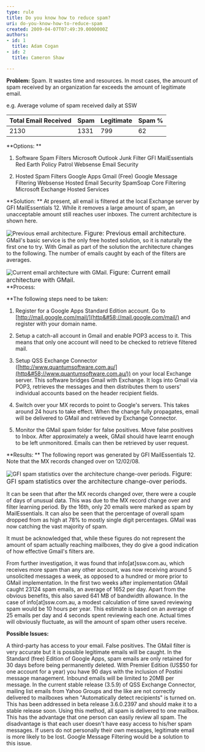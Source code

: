 ```yaml
---
type: rule
title: Do you know how to reduce spam?
uri: do-you-know-how-to-reduce-spam
created: 2009-04-07T07:49:39.0000000Z
authors:
- id: 1
  title: Adam Cogan
- id: 2
  title: Cameron Shaw

---
```


 
**Problem:** 
Spam. It wastes time and resources. In most cases, the amount of spam received by an organization far exceeds the amount of legitimate email.

e.g. Average volume of spam received daily at SSW




| Total Email Received  | Spam  | Legitimate  | Spam %  |
| --- | --- | --- | --- |
| 2130  | 1331  | 799  | 62  |

 
**Options: 
**
1. Software Spam Filters 
Microsoft Outlook Junk Filter 
GFI MailEssentials 
Red Earth Policy Patrol 
Websense Email Security

2. Hosted Spam Filters 
Google Apps Gmail (Free) 
Google Message Filtering 
Websense Hosted Email Security 
SpamSoap Core Filtering 
Microsoft Exchange Hosted Services

**Solution: 
**
At present, all email is filtered at the local Exchange server by GFI MailEssentials 12. While it removes a large amount of spam, an unacceptable amount still reaches user inboxes. The current architecture is shown here. 

![Previous email architecture.](/Communication/RulesToBetterEmail/PublishingImages/Spam.gif)
<font class="ms-rteCustom-FigureNormal" size="+0">Figure&#58; Previous email architecture.</font>
GMail's basic service is the only free hosted solution, so it is naturally the first one to try. With Gmail as part of the solution the architecture changes to the following. The number of emails caught by each of the filters are averages. 

![Current email architecture with GMail.](/Communication/RulesToBetterEmail/PublishingImages/SpamWithGoogle.gif)
<font class="ms-rteCustom-FigureNormal" size="+0">Figure&#58; Current email architecture with GMail.<br></font>
**Process: 

**The following steps need to be taken:

1. Register for a Google Apps Standard Edition account. Go to [http://mail.google.com/mail/](http&#58;//mail.google.com/mail/) and register with your domain name.

2. Setup a catch-all account in Gmail and enable POP3 access to it. This means that only one account will need to be checked to retrieve filtered mail.

3. Setup QSS Exchange Connector ([http://www.quantumsoftware.com.au/](http&#58;//www.quantumsoftware.com.au/)) on your local Exchange server. This software bridges Gmail with Exchange. It logs into Gmail via POP3, retrieves the messages and then distributes them to users' individual accounts based on the header recipient fields.

4. Switch over your MX records to point to Google's servers. This takes around 24 hours to take effect. When the change fully propagates, email will be delivered to GMail and retrieved by Exchange Connector.

5. Monitor the GMail spam folder for false positives. Move false positives to Inbox. After approximately a week, GMail should have learnt enough to be left unmonitored. Emails can then be retrieved by user request.

**Results:
**
The following report was generated by GFI MailEssentials 12. Note that the MX records changed over on 12/02/08. 

![GFI spam statistics over the architecture change-over periods.](/Communication/RulesToBetterEmail/PublishingImages/SpamGFIReportWithFullshot_small.jpg)
<font class="ms-rteCustom-FigureNormal" size="+0">Figure&#58; GFI spam statistics over the architecture change-over periods.</font>

It can be seen that after the MX records changed over, there were a couple of days of unusual data. This was due to the MX record change over and filter learning period. 
By the 16th, only 20 emails were marked as spam by MailEssentials. It can also be seen that the percentage of overall spam dropped from as high at 78% to mostly single digit percentages. GMail was now catching the vast majority of spam.

It must be acknowledged that, while these figures do not represent the amount of spam actually reaching mailboxes, they do give a good indication of how effective Gmail's filters are.

From further investigation, it was found that info[at]ssw.com.au, which receives more spam than any other account, was now receiving around 5 unsolicited messages a week, as opposed to a hundred or more prior to GMail implementation. 
In the first two weeks after implementation GMail caught 23124 spam emails, an average of 1652 per day. 
Apart from the obvious benefits, this also saved 641 MB of bandwidth allowance. 
In the case of info[at]ssw.com.au, a modest calculation of time saved reviewing spam would be 10 hours per year. This estimate is based on an average of 25 emails per day and 4 seconds spent reviewing each one. Actual times will obviously fluctuate, as will the amount of spam other users receive.

**Possible Issues:**

A third-party has access to your email. 
False positives. The GMail filter is very accurate but it is possible legitimate emails will be caught. In the Standard (free) Edition of Google Apps, spam emails are only retained for 30 days before being permanently deleted. With Premier Edition (US$50 for one account for a year) you have 90 days with the inclusion of Postini message management. 
Inbound emails will be limited to 20MB per message. 
In the current stable release (3.5.9) of QSS Exchange Connector, mailing list emails from Yahoo Groups and the like are not correctly delivered to mailboxes when "Automatically detect recipients" is turned on. This has been addressed in beta release 3.6.0.2397 and should make it to a stable release soon. 
Using this method, all spam is delivered to one mailbox. This has the advantage that one person can easily review all spam. The disadvantage is that each user doesn't have easy access to his/her spam messages. If users do not personally their own messages, legitimate email is more likely to be lost. Google Message Filtering would be a solution to this issue.


